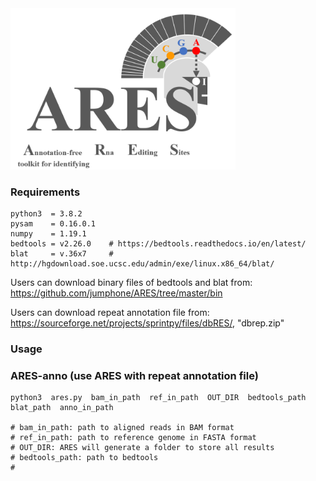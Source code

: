 <img src="https://github.com/jumphone/PhenoPro/raw/master/IMG/ARES_logo_text.png" width="360">

### Requirements

    python3  = 3.8.2
    pysam    = 0.16.0.1
    numpy    = 1.19.1
    bedtools = v2.26.0    # https://bedtools.readthedocs.io/en/latest/
    blat     = v.36x7     # http://hgdownload.soe.ucsc.edu/admin/exe/linux.x86_64/blat/

Users can download binary files of bedtools and blat from: https://github.com/jumphone/ARES/tree/master/bin

Users can download repeat annotation file from: https://sourceforge.net/projects/sprintpy/files/dbRES/, "dbrep.zip"

### Usage

### ARES-anno (use ARES with repeat annotation file)
<!img src="https://github.com/jumphone/PhenoPro/raw/master/IMG/ARES_role.png" width="100">

    python3  ares.py  bam_in_path  ref_in_path  OUT_DIR  bedtools_path  blat_path  anno_in_path
    
    # bam_in_path: path to aligned reads in BAM format
    # ref_in_path: path to reference genome in FASTA format
    # OUT_DIR: ARES will generate a folder to store all results
    # bedtools_path: path to bedtools
    # 
